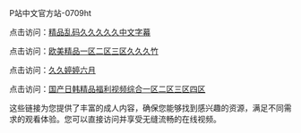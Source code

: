 P站中文官方站-0709ht

点击访问：<a href="https://heiliaowt0d7p.pages.dev">精品乱码久久久久久中文字幕</a>

点击访问：<a href="https://heiliaoga6s9v.pages.dev">欧美精品一区二区三区久久久竹</a>

点击访问：<a href="https://heiliaoow5kzm.pages.dev">久久婷婷六月</a>

点击访问：<a href="https://heiliao2dmwwy.pages.dev">国产日韩精品福利视频综合一区二区三区四区</a>

这些链接为您提供了丰富的成人内容，确保您能够找到感兴趣的资源，满足不同需求的观看体验。您可以直接访问并享受无缝流畅的在线视频。

<span style="display:none;">[Canonical link](https://github.com/mt20250709/mt17 ）</span>
